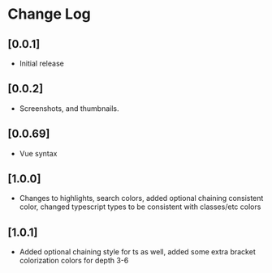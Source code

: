 # Change Log

## [0.0.1]

- Initial release

## [0.0.2]

- Screenshots, and thumbnails.

## [0.0.69]

- Vue syntax

## [1.0.0]

- Changes to highlights, search colors, added optional chaining consistent color, changed typescript types to be consistent with classes/etc colors

## [1.0.1]

- Added optional chaining style for ts as well, added some extra bracket colorization colors for depth 3-6